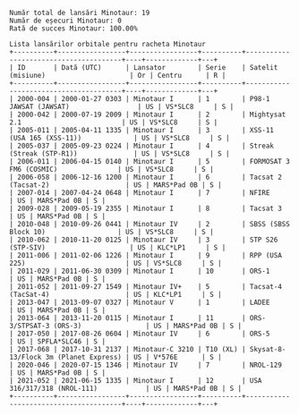     Număr total de lansări Minotaur: 19
    Număr de eșecuri Minotaur: 0
    Rată de succes Minotaur: 100.00%
    
    Lista lansărilor orbitale pentru racheta Minotaur
    +----------+-----------------+-----------------+----------+---------------------------------------+----+-------------+---+
    | ID       | Dată (UTC)      | Lansator        | Serie    | Satelit (misiune)                     | Or | Centru      | R |
    +----------+-----------------+-----------------+----------+---------------------------------------+----+-------------+---+
    | 2000-004 | 2000-01-27 0303 | Minotaur I      | 1        | P98-1 JAWSAT (JAWSAT)                 | US | VS*SLC8     | S |
    | 2000-042 | 2000-07-19 2009 | Minotaur I      | 2        | Mightysat 2.1                         | US | VS*SLC8     | S |
    | 2005-011 | 2005-04-11 1335 | Minotaur I      | 3        | XSS-11 (USA 165 (XSS-11))             | US | VS*SLC8     | S |
    | 2005-037 | 2005-09-23 0224 | Minotaur I      | 4        | Streak (Streak (STP-R1))              | US | VS*SLC8     | S |
    | 2006-011 | 2006-04-15 0140 | Minotaur I      | 5        | FORMOSAT 3 FM6 (COSMIC)               | US | VS*SLC8     | S |
    | 2006-058 | 2006-12-16 1200 | Minotaur I      | 6        | Tacsat 2 (Tacsat-2)                   | US | MARS*Pad 0B | S |
    | 2007-014 | 2007-04-24 0648 | Minotaur I      | 7        | NFIRE                                 | US | MARS*Pad 0B | S |
    | 2009-028 | 2009-05-19 2355 | Minotaur I      | 8        | Tacsat 3                              | US | MARS*Pad 0B | S |
    | 2010-048 | 2010-09-26 0441 | Minotaur IV     | 2        | SBSS (SBSS Block 10)                  | US | VS*SLC8     | S |
    | 2010-062 | 2010-11-20 0125 | Minotaur IV     | 3        | STP S26 (STP-SIV)                     | US | KLC*LP1     | S |
    | 2011-006 | 2011-02-06 1226 | Minotaur I      | 9        | RPP (USA 225)                         | US | VS*SLC8     | S |
    | 2011-029 | 2011-06-30 0309 | Minotaur I      | 10       | ORS-1                                 | US | MARS*Pad 0B | S |
    | 2011-052 | 2011-09-27 1549 | Minotaur IV+    | 5        | Tacsat-4 (TacSat-4)                   | US | KLC*LP1     | S |
    | 2013-047 | 2013-09-07 0327 | Minotaur V      | 1        | LADEE                                 | US | MARS*Pad 0B | S |
    | 2013-064 | 2013-11-20 0115 | Minotaur I      | 11       | ORS-3/STPSAT-3 (ORS-3)                | US | MARS*Pad 0B | S |
    | 2017-050 | 2017-08-26 0604 | Minotaur IV     | 6        | ORS-5                                 | US | SPFLA*SLC46 | S |
    | 2017-068 | 2017-10-31 2137 | Minotaur-C 3210 | T10 (XL) | Skysat-8-13/Flock 3m (Planet Express) | US | V*576E      | S |
    | 2020-046 | 2020-07-15 1346 | Minotaur IV     | 7        | NROL-129                              | US | MARS*Pad 0B | S |
    | 2021-052 | 2021-06-15 1335 | Minotaur I      | 12       | USA 316/317/318 (NROL-111)            | US | MARS*Pad 0B | S |
    +----------+-----------------+-----------------+----------+---------------------------------------+----+-------------+---+
    
    
